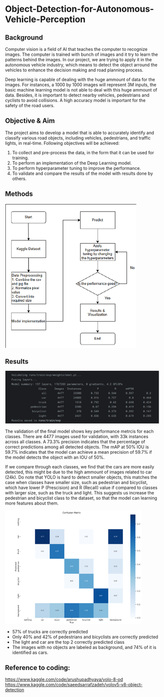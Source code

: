# Object-Detection-for-Autonomous-Vehicle-Perception

## Background
Computer vision is a field of AI that teaches the computer to recognize images. The computer is trained with bunch of images and it try to learn the patterns behind the images. In our project, we are trying to apply it in the autonomous vehicle industry, which means to detect the object arround the vehicles to enhance the decision making and road planning process. 

Deep learning is capable of dealing with the huge ammount of data for the images. For instances, a 1000 by 1000 images will represent 3M inputs, the basic machine learning model is not able to deal with this huge ammount of data. Besides, it is important to detect nearby vehicles, pedestrians and cyclists to avoid collisions. A high accuracy model is important for the safety of the road users.

##  Objective & Aim
The project aims to develop a model that is able to accurately identify and classify various road 
objects, including vehicles, pedestrians, and traffic lights, in real-time. Following objectives will 
be achieved:
1. To collect and pre-process the data, in the form that it can be used for training.
2. To perform an implementation of the Deep Learning model.
3. To perform hyperparameter tuning to improve the performance.
4. To validate and compare the results of the model with results done by others.

## Methods
![WorkFlow](images/Workflow.png)

## Results
![Results](images/results.png)

The validation of the final model shows key performance metrcis for each classes. There are 4477 images used for validation, with 33k instances across all classes. A 73.3% precision indicates that the percentage of correct predictions among all detected objects. The mAP at 50% IOU is 59.7% indicates that the model can achieve a mean precision of 59.7% if the model detects the object with an IOU of 50%.

If we compare through each classes, we find that the cars are more easily detected, this might be due to the high ammount of images related to car (24k). Do note that YOLO is hard to detect smaller objects, this matches the case when classes have smaller size, such as pedestrian and bicyclist, which have lower P (Prescision) and R (Recall) value if compared to 
classes with larger size, such as the truck and light. This suggests us increase the pedestrian and 
bicyclist class to the dataset, so that the model can learning more features about them. 

![Confusion Matrix](images/cf.png)
- 57% of trucks are correctly predicted
- Only 40% and 42% of pedestrians and bicyclists are correctly predicted
- The light and car are the top 2 correctly predicted class
- The images with no objects are labeled as background, and 74% of it is identified as cars.
  

## Reference to coding:
https://www.kaggle.com/code/arushupadhyaya/yolo-8-od
https://www.kaggle.com/code/saeedsarrafzadeh/yolov5-v8-object-detection
